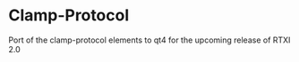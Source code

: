 Clamp-Protocol
==============

Port of the clamp-protocol elements to qt4 for the upcoming release of RTXI 2.0
